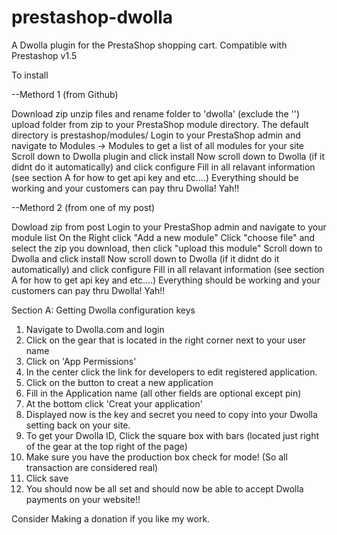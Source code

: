 prestashop-dwolla
=================

A Dwolla plugin for the PrestaShop shopping cart. Compatible with Prestashop v1.5


To install

--Methord 1 (from Github)

Download zip
unzip files and rename folder to 'dwolla' (exclude the '')
upload folder from zip to your PrestaShop module directory. The default directory is prestashop/modules/
Login to your PrestaShop admin and navigate to Modules -> Modules to get a list of all modules for your site
Scroll down to Dwolla plugin and click install
Now scroll down to Dwolla (if it didnt do it automatically) and click configure
Fill in all relavant information (see section A for how to get api key and etc....)
Everything should be working and your customers can pay thru Dwolla! Yah!!

--Methord 2 (from one of my post)

Dowload zip from post
Login to your PrestaShop admin and navigate to your module list
On the Right click "Add a new module"
Click "choose file" and select the zip you download, then click "upload this module"
Scroll down to Dwolla and click install
Now scroll down to Dwolla (if it didnt do it automatically) and click configure
Fill in all relavant information (see section A for how to get api key and etc....)
Everything should be working and your customers can pay thru Dwolla! Yah!!

Section A: Getting Dwolla configuration keys

1. Navigate to Dwolla.com and login
2. Click on the gear that is located in the right corner next to your user name
3. Click on 'App Permissions'
4. In the center click the link for developers to edit registered application.
5. Click on the button to creat a new application
6. Fill in the Application name (all other fields are optional except pin)
7. At the bottom click 'Creat your application'
8. Displayed now is the key and secret you need to copy into your Dwolla setting back on your site.
9. To get your Dwolla ID, Click the square box with bars (located just right of the gear at the top right of the page)
10. Make sure you have the production box check for mode! (So all transaction are considered real)
11. Click save
12. You should now be all set and should now be able to accept Dwolla payments on your website!!



Consider Making a donation if you like my work.
